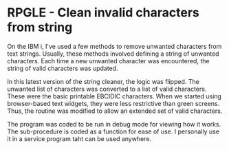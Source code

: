# RPGLE - Clean invalid characters from string
On the IBM i, I've used a few methods to remove unwanted characters from text strings. Usually, these methods involved defining a string of unwanted characters. Each time a new unwanted character was encountered, the string of valid characters was updated. 

In this latest version of the string cleaner, the logic was flipped. The unwanted list of characters was converted to a list of valid characters. These were the basic printable EBCIDIC characters. When we started using browser-based text widgets, they were less restrictive than green screens. Thus, the routine was modified to allow an extended set of valid characters.

The program was coded to be run in debug mode for viewing how it works. The sub-procedure is coded as a function for ease of use. I personally use it in a service program taht can be used anywhere. 